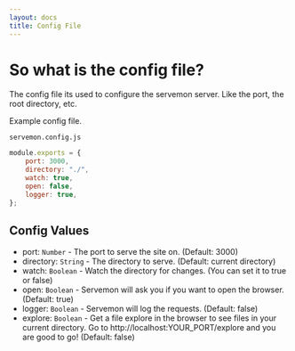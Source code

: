 ```yaml
---
layout: docs
title: Config File
---
```


# So what is the config file?

The config file its used to configure the servemon server. Like the port, the root directory, etc.

Example config file.

`servemon.config.js`

```js
module.exports = {
    port: 3000,
    directory: "./",
    watch: true,
    open: false,
    logger: true,
};
```

## Config Values

-   port: `Number` - The port to serve the site on. (Default: 3000)
-   directory: `String` - The directory to serve. (Default: current directory)
-   watch: `Boolean` - Watch the directory for changes. (You can set it to true or false)
-   open: `Boolean` - Servemon will ask you if you want to open the browser. (Default: true)
-   logger: `Boolean` - Servemon will log the requests. (Default: false)
-   explore: `Boolean` - Get a file explore in the browser to see files in your current directory. Go to http://localhost:YOUR_PORT/explore and you are good to go! (Default: false)
